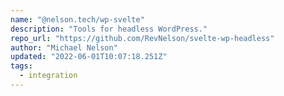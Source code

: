 ```yaml
---
name: "@nelson.tech/wp-svelte"
description: "Tools for headless WordPress."
repo_url: "https://github.com/RevNelson/svelte-wp-headless"
author: "Michael Nelson"
updated: "2022-06-01T10:07:18.251Z"
tags: 
  - integration
---
```

